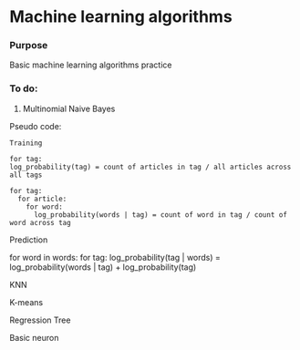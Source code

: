 # Machine learning algorithms

### Purpose
Basic machine learning algorithms practice

### To do:
1. Multinomial Naive Bayes

  Pseudo code:
    
    Training
    
    for tag: 
    log_probability(tag) = count of articles in tag / all articles across all tags
    
    for tag:
      for article:
        for word:
          log_probability(words | tag) = count of word in tag / count of word across tag


Prediction

  for word in words:
    for tag:
      log_probability(tag | words) = log_probability(words | tag) + log_probability(tag)
  




KNN

K-means

Regression Tree

Basic neuron
